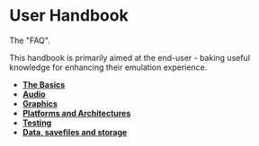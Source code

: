 # User Handbook

The "FAQ".

This handbook is primarily aimed at the end-user - baking useful knowledge for enhancing their emulation experience.

- **[The Basics](user/Basics.md)**
- **[Audio](user/Audio.md)**
- **[Graphics](user/Graphics.md)**
- **[Platforms and Architectures](user/Architectures.md)**
- **[Testing](user/Testing.md)**
- **[Data, savefiles and storage](user/Storage.md)**
